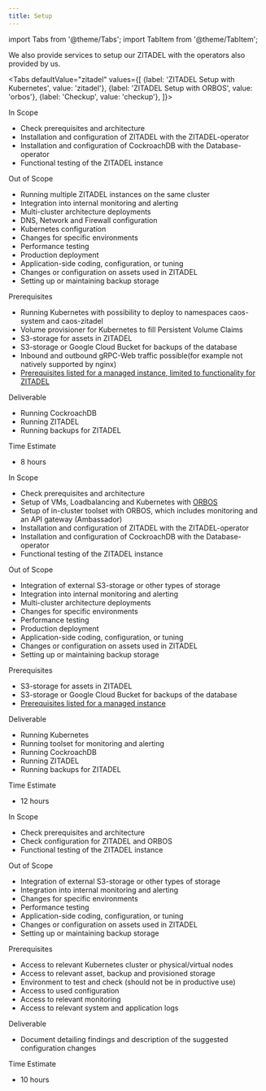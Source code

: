 ```yaml
---
title: Setup
---
```


import Tabs from '@theme/Tabs';
import TabItem from '@theme/TabItem';

We also provide services to setup our ZITADEL with the operators also provided by us.

<Tabs 
    defaultValue="zitadel"
    values={[
        {label: 'ZITADEL Setup with Kubernetes', value: 'zitadel'}, 
        {label: 'ZITADEL Setup with ORBOS', value: 'orbos'}, 
        {label: 'Checkup', value: 'checkup'},
    ]}>
    <TabItem value="zitadel">
        <p>In Scope</p>
        <ul>
            <li>Check prerequisites and architecture</li>
            <li>Installation and configuration of ZITADEL with the ZITADEL-operator</li>
            <li>Installation and configuration of CockroachDB with the Database-operator</li>
            <li>Functional testing of the ZITADEL instance</li>
        </ul>
        <p>Out of Scope</p>
        <ul>
            <li>Running multiple ZITADEL instances on the same cluster</li>
            <li>Integration into internal monitoring and alerting</li>
            <li>Multi-cluster architecture deployments</li>
            <li>DNS, Network and Firewall configuration</li>
            <li>Kubernetes configuration</li>
            <li>Changes for specific environments</li>
            <li>Performance testing</li>
            <li>Production deployment</li>
            <li>Application-side coding, configuration, or tuning</li>
            <li>Changes or configuration on assets used in ZITADEL</li>
            <li>Setting up or maintaining backup storage</li>
        </ul>
        <p>Prerequisites</p>
        <ul>
            <li>Running Kubernetes with possibility to deploy to namespaces caos-system and caos-zitadel</li>
            <li>Volume provisioner for Kubernetes to fill Persistent Volume Claims</li>
            <li>S3-storage for assets in ZITADEL</li>
            <li>S3-storage or Google Cloud Bucket for backups of the database</li>
            <li>Inbound and outbound gRPC-Web traffic possible(for example not natively supported by nginx)</li>
            <li><a href="/docs/guides/installation/managed-dedicated-instance">Prerequisites listed for a managed instance, limited to functionality for ZITADEL</a></li>
        </ul>
        <p>Deliverable</p>
        <ul>
            <li>Running CockroachDB</li>
            <li>Running ZITADEL</li>
            <li>Running backups for ZITADEL</li>
        </ul>
        <p>Time Estimate</p>
        <ul>
            <li>8 hours</li>
        </ul>
    </TabItem>
    <TabItem value="orbos">
        <p>In Scope</p>
        <ul>
            <li>Check prerequisites and architecture</li>
            <li>Setup of VMs, Loadbalancing and Kubernetes with <a href="https://github.com/caos/orbos">ORBOS</a></li>
            <li>Setup of in-cluster toolset with ORBOS, which includes monitoring and an API gateway (Ambassador)</li>
            <li>Installation and configuration of ZITADEL with the ZITADEL-operator</li>
            <li>Installation and configuration of CockroachDB with the Database-operator</li>
            <li>Functional testing of the ZITADEL instance</li>
        </ul>
        <p>Out of Scope</p>
        <ul>
            <li>Integration of external S3-storage or other types of storage</li>
            <li>Integration into internal monitoring and alerting</li>
            <li>Multi-cluster architecture deployments</li>
            <li>Changes for specific environments</li>
            <li>Performance testing</li>
            <li>Production deployment</li>
            <li>Application-side coding, configuration, or tuning</li>
            <li>Changes or configuration on assets used in ZITADEL</li>
            <li>Setting up or maintaining backup storage</li>
        </ul>
        <p>Prerequisites</p>
        <ul>
            <li>S3-storage for assets in ZITADEL</li>
            <li>S3-storage or Google Cloud Bucket for backups of the database</li>
            <li><a href="/docs/guides/installation/managed-dedicated-instance">Prerequisites listed for a managed instance</a></li>
        </ul>
        <p>Deliverable</p>
        <ul>
            <li>Running Kubernetes</li>
            <li>Running toolset for monitoring and alerting</li>
            <li>Running CockroachDB</li>
            <li>Running ZITADEL</li>
            <li>Running backups for ZITADEL</li>
        </ul>
        <p>Time Estimate</p>
        <ul>
            <li>12 hours</li>
        </ul>
    </TabItem>
    <TabItem value="checkup">
        <p>In Scope</p>
        <ul>
            <li>Check prerequisites and architecture</li>
            <li>Check configuration for ZITADEL and ORBOS</li>
            <li>Functional testing of the ZITADEL instance</li>
        </ul>
        <p>Out of Scope</p>
        <ul>
            <li>Integration of external S3-storage or other types of storage</li>
            <li>Integration into internal monitoring and alerting</li>
            <li>Changes for specific environments</li>
            <li>Performance testing</li>
            <li>Application-side coding, configuration, or tuning</li>
            <li>Changes or configuration on assets used in ZITADEL</li>
            <li>Setting up or maintaining backup storage</li>
        </ul>
        <p>Prerequisites</p>
        <ul>
            <li>Access to relevant Kubernetes cluster or physical/virtual nodes</li>
            <li>Access to relevant asset, backup and provisioned storage</li>
            <li>Environment to test and check (should not be in productive use)</li>
            <li>Access to used configuration</li>
            <li>Access to relevant monitoring</li>
            <li>Access to relevant system and application logs</li>
        </ul>
        <p>Deliverable</p>
        <ul>
            <li>Document detailing findings and description of the suggested configuration changes</li>
        </ul>
        <p>Time Estimate</p>
        <ul>
            <li>10 hours</li>
        </ul>
    </TabItem>
</Tabs>